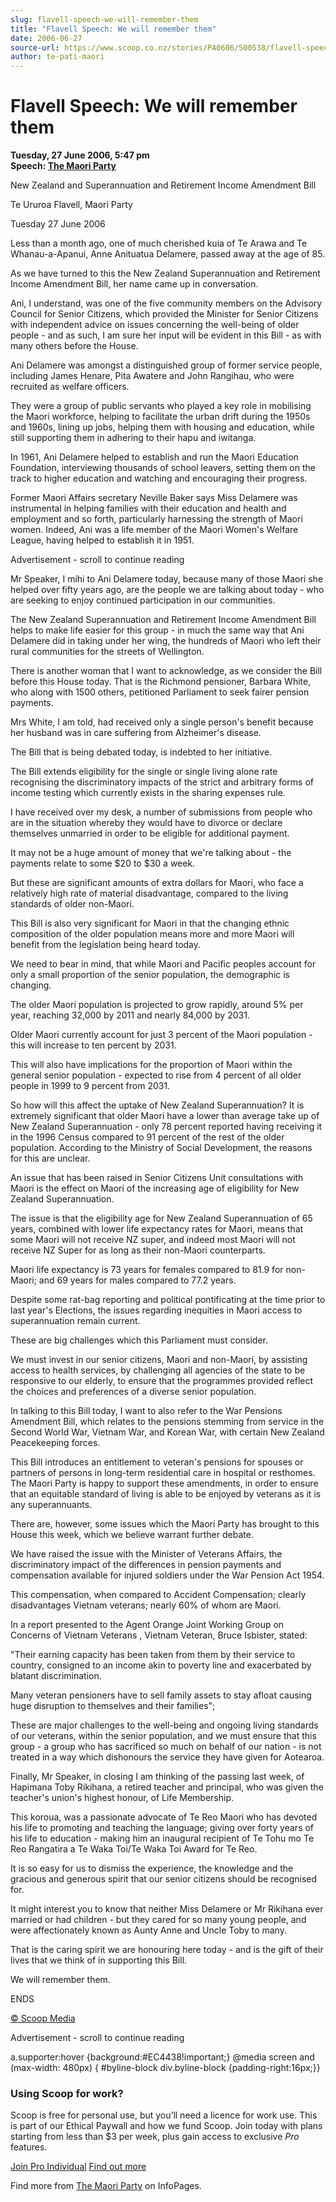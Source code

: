 ```yaml
---
slug: flavell-speech-we-will-remember-them
title: "Flavell Speech: We will remember them"
date: 2006-06-27
source-url: https://www.scoop.co.nz/stories/PA0606/S00538/flavell-speech-we-will-remember-them.htm
author: te-pati-maori
---
```

Flavell Speech: We will remember them
=====================================

**Tuesday, 27 June 2006, 5:47 pm**  
**Speech: [The Maori Party](https://info.scoop.co.nz/The_Maori_Party)**

New Zealand and Superannuation and Retirement Income Amendment Bill

Te Ururoa Flavell, Maori Party

Tuesday 27 June 2006

Less than a month ago, one of much cherished kuia of Te Arawa and Te Whanau-a-Apanui, Anne Anituatua Delamere, passed away at the age of 85.

As we have turned to this the New Zealand Superannuation and Retirement Income Amendment Bill, her name came up in conversation.

Ani, I understand, was one of the five community members on the Advisory Council for Senior Citizens, which provided the Minister for Senior Citizens with independent advice on issues concerning the well-being of older people - and as such, I am sure her input will be evident in this Bill - as with many others before the House.

Ani Delamere was amongst a distinguished group of former service people, including James Henare, Pita Awatere and John Rangihau, who were recruited as welfare officers.

They were a group of public servants who played a key role in mobilising the Maori workforce, helping to facilitate the urban drift during the 1950s and 1960s, lining up jobs, helping them with housing and education, while still supporting them in adhering to their hapu and iwitanga.

In 1961, Ani Delamere helped to establish and run the Maori Education Foundation, interviewing thousands of school leavers, setting them on the track to higher education and watching and encouraging their progress.

Former Maori Affairs secretary Neville Baker says Miss Delamere was instrumental in helping families with their education and health and employment and so forth, particularly harnessing the strength of Maori women. Indeed, Ani was a life member of the Maori Women's Welfare League, having helped to establish it in 1951.

Advertisement - scroll to continue reading





Mr Speaker, I mihi to Ani Delamere today, because many of those Maori she helped over fifty years ago, are the people we are talking about today - who are seeking to enjoy continued participation in our communities.

The New Zealand Superannuation and Retirement Income Amendment Bill helps to make life easier for this group - in much the same way that Ani Delamere did in taking under her wing, the hundreds of Maori who left their rural communities for the streets of Wellington.

There is another woman that I want to acknowledge, as we consider the Bill before this House today. That is the Richmond pensioner, Barbara White, who along with 1500 others, petitioned Parliament to seek fairer pension payments.

Mrs White, I am told, had received only a single person's benefit because her husband was in care suffering from Alzheimer's disease.

The Bill that is being debated today, is indebted to her initiative.

The Bill extends eligibility for the single or single living alone rate recognising the discriminatory impacts of the strict and arbitrary forms of income testing which currently exists in the sharing expenses rule.

I have received over my desk, a number of submissions from people who are in the situation whereby they would have to divorce or declare themselves unmarried in order to be eligible for additional payment.

It may not be a huge amount of money that we're talking about - the payments relate to some $20 to $30 a week.

But these are significant amounts of extra dollars for Maori, who face a relatively high rate of material disadvantage, compared to the living standards of older non-Maori.

This Bill is also very significant for Maori in that the changing ethnic composition of the older population means more and more Maori will benefit from the legislation being heard today.

We need to bear in mind, that while Maori and Pacific peoples account for only a small proportion of the senior population, the demographic is changing.

The older Maori population is projected to grow rapidly, around 5% per year, reaching 32,000 by 2011 and nearly 84,000 by 2031.

Older Maori currently account for just 3 percent of the Maori population - this will increase to ten percent by 2031.

This will also have implications for the proportion of Maori within the general senior population - expected to rise from 4 percent of all older people in 1999 to 9 percent from 2031.

So how will this affect the uptake of New Zealand Superannuation? It is extremely significant that older Maori have a lower than average take up of New Zealand Superannuation - only 78 percent reported having receiving it in the 1996 Census compared to 91 percent of the rest of the older population. According to the Ministry of Social Development, the reasons for this are unclear.

An issue that has been raised in Senior Citizens Unit consultations with Maori is the effect on Maori of the increasing age of eligibility for New Zealand Superannuation.

The issue is that the eligibility age for New Zealand Superannuation of 65 years, combined with lower life expectancy rates for Maori, means that some Maori will not receive NZ super, and indeed most Maori will not receive NZ Super for as long as their non-Maori counterparts.

Maori life expectancy is 73 years for females compared to 81.9 for non-Maori; and 69 years for males compared to 77.2 years.

Despite some rat-bag reporting and political pontificating at the time prior to last year's Elections, the issues regarding inequities in Maori access to superannuation remain current.

These are big challenges which this Parliament must consider.

We must invest in our senior citizens, Maori and non-Maori, by assisting access to health services, by challenging all agencies of the state to be responsive to our elderly, to ensure that the programmes provided reflect the choices and preferences of a diverse senior population.

In talking to this Bill today, I want to also refer to the War Pensions Amendment Bill, which relates to the pensions stemming from service in the Second World War, Vietnam War, and Korean War, with certain New Zealand Peacekeeping forces.

This Bill introduces an entitlement to veteran's pensions for spouses or partners of persons in long-term residential care in hospital or resthomes. The Maori Party is happy to support these amendments, in order to ensure that an equitable standard of living is able to be enjoyed by veterans as it is any superannuants.

There are, however, some issues which the Maori Party has brought to this House this week, which we believe warrant further debate.

We have raised the issue with the Minister of Veterans Affairs, the discriminatory impact of the differences in pension payments and compensation available for injured soldiers under the War Pension Act 1954.

This compensation, when compared to Accident Compensation; clearly disadvantages Vietnam veterans; nearly 60% of whom are Maori.

In a report presented to the Agent Orange Joint Working Group on Concerns of Vietnam Veterans , Vietnam Veteran, Bruce Isbister, stated:

"Their earning capacity has been taken from them by their service to country, consigned to an income akin to poverty line and exacerbated by blatant discrimination.

Many veteran pensioners have to sell family assets to stay afloat causing huge disruption to themselves and their families";

These are major challenges to the well-being and ongoing living standards of our veterans, within the senior population, and we must ensure that this group - a group who has sacrificed so much on behalf of our nation - is not treated in a way which dishonours the service they have given for Aotearoa.

Finally, Mr Speaker, in closing I am thinking of the passing last week, of Hapimana Toby Rikihana, a retired teacher and principal, who was given the teacher's union's highest honour, of Life Membership.

This koroua, was a passionate advocate of Te Reo Maori who has devoted his life to promoting and teaching the language; giving over forty years of his life to education - making him an inaugural recipient of Te Tohu mo Te Reo Rangatira a Te Waka Toi/Te Waka Toi Award for Te Reo.

It is so easy for us to dismiss the experience, the knowledge and the gracious and generous spirit that our senior citizens should be recognised for.

It might interest you to know that neither Miss Delamere or Mr Rikihana ever married or had children - but they cared for so many young people, and were affectionately known as Aunty Anne and Uncle Toby to many.

That is the caring spirit we are honouring here today - and is the gift of their lives that we think of in supporting this Bill.

We will remember them.

ENDS

  

[© Scoop Media](http://www.scoop.co.nz/about/terms.html)  

Advertisement - scroll to continue reading



a.supporter:hover {background:#EC4438!important;} @media screen and (max-width: 480px) { #byline-block div.byline-block {padding-right:16px;}}

### Using Scoop for work?

Scoop is free for personal use, but you’ll need a licence for work use. This is part of our Ethical Paywall and how we fund Scoop. Join today with plans starting from less than $3 per week, plus gain access to exclusive _Pro_ features.  
  
[Join Pro Individual](https://pro.scoop.co.nz/Individual/?from=ProIn24) [Find out more](https://pro.scoop.co.nz/using-scoop-for-work/?from=ProIn24)

Find more from [The Maori Party](https://info.scoop.co.nz/The_Maori_Party) on InfoPages.